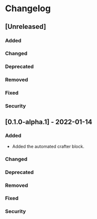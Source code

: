 # Changelog

## [Unreleased]
### Added

### Changed

### Deprecated

### Removed

### Fixed

### Security

## [0.1.0-alpha.1] - 2022-01-14
### Added
* Added the automated crafter block.

### Changed

### Deprecated

### Removed

### Fixed

### Security

